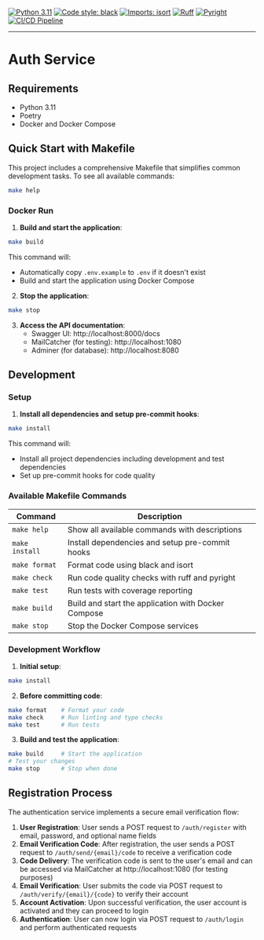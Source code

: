 [![Python 3.11](https://img.shields.io/badge/python-3.11-blue.svg)](https://www.python.org/downloads/release/python-3120/)
[![Code style: black](https://img.shields.io/badge/code%20style-black-000000.svg)](https://github.com/psf/black)
[![Imports: isort](https://img.shields.io/badge/%20imports-isort-%231674b1?style=flat&labelColor=ef8336)](https://pycqa.github.io/isort/)
[![Ruff](https://img.shields.io/endpoint?url=https://raw.githubusercontent.com/astral-sh/ruff/main/assets/badge/v2.json)](https://github.com/astral-sh/ruff)
[![Pyright](https://img.shields.io/badge/pyright-checked-informational.svg)](https://github.com/microsoft/pyright/)
[![CI/CD Pipeline](https://github.com/musashimiyomoto/auth-service/actions/workflows/ci.yml/badge.svg)](https://github.com/musashimiyomoto/auth-service/actions/workflows/ci.yml)

------------------------------------------------------------------------

# Auth Service

## Requirements

- Python 3.11
- Poetry
- Docker and Docker Compose

## Quick Start with Makefile

This project includes a comprehensive Makefile that simplifies common development tasks. To see all available commands:

```bash
make help
```

### Docker Run

1. **Build and start the application**:
```bash
make build
```
This command will:
- Automatically copy `.env.example` to `.env` if it doesn't exist
- Build and start the application using Docker Compose

2. **Stop the application**:
```bash
make stop
```

3. **Access the API documentation**:
   - Swagger UI: http://localhost:8000/docs
   - MailCatcher (for testing): http://localhost:1080
   - Adminer (for database): http://localhost:8080

## Development

### Setup

1. **Install all dependencies and setup pre-commit hooks**:
```bash
make install
```
This command will:
- Install all project dependencies including development and test dependencies
- Set up pre-commit hooks for code quality

### Available Makefile Commands

| Command | Description |
|---------|-------------|
| `make help` | Show all available commands with descriptions |
| `make install` | Install dependencies and setup pre-commit hooks |
| `make format` | Format code using black and isort |
| `make check` | Run code quality checks with ruff and pyright |
| `make test` | Run tests with coverage reporting |
| `make build` | Build and start the application with Docker Compose |
| `make stop` | Stop the Docker Compose services |

### Development Workflow

1. **Initial setup**:
```bash
make install
```

2. **Before committing code**:
```bash
make format    # Format your code
make check     # Run linting and type checks
make test      # Run tests
```

3. **Build and test the application**:
```bash
make build     # Start the application
# Test your changes
make stop      # Stop when done
```

## Registration Process

The authentication service implements a secure email verification flow:

1. **User Registration**: User sends a POST request to `/auth/register` with email, password, and optional name fields
2. **Email Verification Code**: After registration, the user sends a POST request to `/auth/send/{email}/code` to receive a verification code
3. **Code Delivery**: The verification code is sent to the user's email and can be accessed via MailCatcher at http://localhost:1080 (for testing purposes)
4. **Email Verification**: User submits the code via POST request to `/auth/verify/{email}/{code}` to verify their account
5. **Account Activation**: Upon successful verification, the user account is activated and they can proceed to login
6. **Authentication**: User can now login via POST request to `/auth/login` and perform authenticated requests
